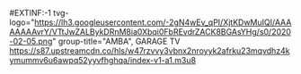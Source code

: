 #EXTINF:-1 tvg-logo="https://lh3.googleusercontent.com/-2gN4wEv_qPI/XjtKDwMuIQI/AAAAAAAAvrY/VTtJwZALBykDRnM8ia0Xbqi0FbREvdrZACK8BGAsYHg/s0/2020-02-05.png" group-title="AMBA", GARAGE TV https://s87.upstreamcdn.co/hls/w47rzvvy3vbnx2nroyyk2afrku23mqvdhz4kymummv6u6awpq52yyvfhghqa/index-v1-a1.m3u8
